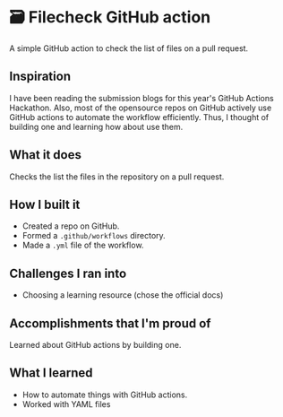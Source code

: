 # 🗃️ Filecheck GitHub action
A simple GitHub action to check the list of files on a pull request.

## Inspiration
I have been reading the submission blogs for this year's GitHub Actions Hackathon. Also, most of the opensource repos on GitHub actively use GitHub actions to automate the workflow efficiently. Thus, I thought of building one and learning how about use them.

## What it does
Checks the list the files in the repository on a pull request.

## How I built it
- Created a repo on GitHub.
- Formed a `.github/workflows` directory.
- Made a `.yml` file of the workflow.

## Challenges I ran into
- Choosing a learning resource (chose the official docs)

## Accomplishments that I'm proud of
Learned about GitHub actions by building one.

## What I learned
- How to automate things with GitHub actions.
- Worked with YAML files
